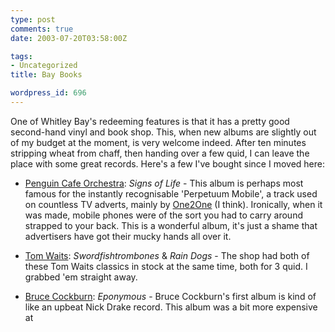 ```yaml
---
type: post
comments: true
date: 2003-07-20T03:58:00Z

tags:
- Uncategorized
title: Bay Books

wordpress_id: 696
---
```


One of Whitley Bay's redeeming features is that it has a pretty good second-hand vinyl and book shop. This, when new albums are slightly out of my budget at the moment, is very welcome indeed. After ten minutes stripping wheat from chaff, then handing over a few quid, I can leave the place with some great records. Here's a few I've bought since I moved here: 



   


  
  * [Penguin Cafe Orchestra](http://www.penguincafe.com/): _Signs of Life_ - This album is perhaps most famous for the instantly recognisable 'Perpetuum Mobile', a track used on countless TV adverts, mainly by [One2One](http://www.one2one.co.uk) (I think). Ironically, when it was made, mobile phones were of the sort you had to carry around strapped to your back. This is a wonderful album, it's just a shame that advertisers have got their mucky hands all over it. 

         
  * [Tom Waits](http://www.officialtomwaits.com/): _Swordfishtrombones_ & _Rain Dogs_ - The shop had both of these Tom Waits classics in stock at the same time, both for 3 quid. I grabbed 'em straight away.

          
  * [Bruce Cockburn](http://cockburnproject.net/frames.html): _Eponymous_ - Bruce Cockburn's first album is kind of like an upbeat Nick Drake record. This album was a bit more expensive at 
